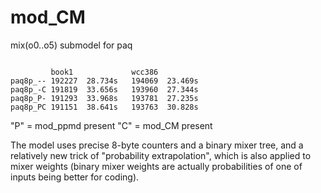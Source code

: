 # mod_CM
mix(o0..o5) submodel for paq

<code>
         book1             wcc386
paq8p_-- 192227  28.734s   194069  23.469s
paq8p_-C 191819  33.656s   193960  27.344s
paq8p_P- 191293  33.968s   193781  27.235s
paq8p_PC 191151  38.641s   193763  30.828s
</code>

"P" = mod_ppmd present
"C" = mod_CM present

The model uses precise 8-byte counters and a binary mixer tree,
and a relatively new trick of "probability extrapolation", which
is also applied to mixer weights (binary mixer weights are actually
probabilities of one of inputs being better for coding).
